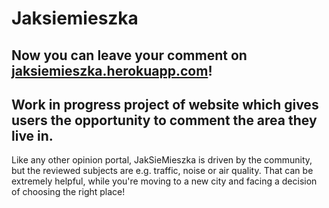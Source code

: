 # Jaksiemieszka

## Now you can leave your comment on [jaksiemieszka.herokuapp.com](https://jaksiemieszka.herokuapp.com)!
## Work in progress project of website which gives users the opportunity to comment the area they live in. 

Like any other opinion portal, JakSieMieszka is driven by the community, but the reviewed subjects are e.g. traffic, noise or air quality. That can be extremely helpful, while you're moving to a new city and facing a decision of choosing the right place!


